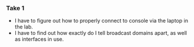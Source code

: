 ### Take 1

- I have to figure out how to properly connect to console via the laptop in the lab.
- I have to find out how exactly do I tell broadcast domains apart, as well as interfaces in use.
